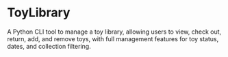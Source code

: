 # ToyLibrary
A Python CLI tool to manage a toy library, allowing users to view, check out, return, add, and remove toys, with full management features for toy status, dates, and collection filtering.
